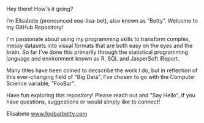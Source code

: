 Hey there! How's it going? 

I’m Elisabete (pronounced eee-lisa-bet), also known as “Betty”. Welcome to my GitHub Repository!

I'm passionate about using my programming skills to transform complex, messy datasets into visual formats that are both easy on the eyes and the brain. So far I've done this primarily through the statistical programming language and environment known as R, SQL and JasperSoft iReport. 

Many titles have been coined to decscribe the work I do, but in reflection of this ever-changing field of "Big Data", I've chosen to go with the Computer Science variable, "FooBar".

Have fun exploring this repository! Please reach out and "Say Hello", if you have questions, suggestions or would simply like to connect!

Elisabete
www.foobarbetty.com
